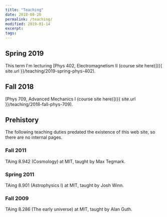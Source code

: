 ```yaml
---
title: "Teaching"
date: 2018-08-20
permalink: /teaching/
modified: 2019-01-14
excerpt:
tags:
---
```


## Spring 2019

This term I'm lecturing [Phys 402, Electromagnetism II (course site
here)]({{ site.url }}/teaching/2019-spring-phys-402).

## Fall 2018

[Phys 709, Advanced Mechanics I (course site here)]({{ site.url }}/teaching/2018-fall-phys-709).

## Prehistory

The following teaching duties predated the existence of this web
site, so there are no internal pages.

### Fall 2011

TAing 8.942 (Cosmology) at MIT, taught by Max Tegmark.

### Spring 2011

TAing 8.901 (Astrophysics I) at MIT, taught by Josh Winn.

### Fall 2009

TAing 8.286 (The early universe) at MIT, taught by Alan Guth.
